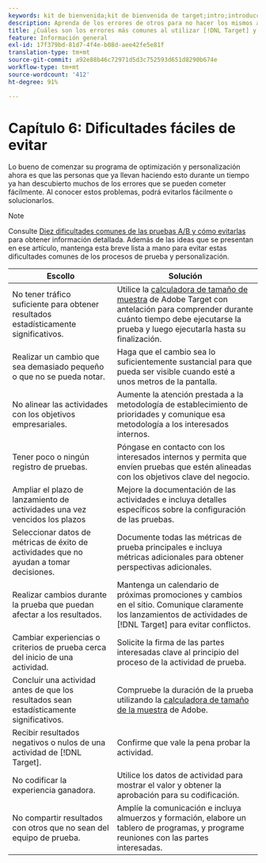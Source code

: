 ```yaml
---
keywords: kit de bienvenida;kit de bienvenida de target;intro;introducción;introducción a
description: Aprenda de los errores de otros para no hacer los mismos al utilizar Adobe [!DNL Target] como parte de su estrategia de pruebas y personalización.
title: ¿Cuáles son los errores más comunes al utilizar [!DNL Target] y cómo puedo evitarlos?
feature: Información general
exl-id: 17f379bd-81d7-4f4e-b08d-aee42fe5e81f
translation-type: tm+mt
source-git-commit: a92e88b46c72971d5d3c752593d651d8290b674e
workflow-type: tm+mt
source-wordcount: '412'
ht-degree: 91%

---
```


# Capítulo 6: Dificultades fáciles de evitar

Lo bueno de comenzar su programa de optimización y personalización ahora es que las personas que ya llevan haciendo esto durante un tiempo ya han descubierto muchos de los errores que se pueden cometer fácilmente. Al conocer estos problemas, podrá evitarlos fácilmente o solucionarlos.

>[!NOTE]
>
>Consulte [Diez dificultades comunes de las pruebas A/B y cómo evitarlas](/help/c-activities/t-test-ab/common-ab-testing-pitfalls.md) para obtener información detallada. Además de las ideas que se presentan en ese artículo, mantenga esta breve lista a mano para evitar estas dificultades comunes de los procesos de prueba y personalización.

| Escollo | Solución |
| --- | --- |
| No tener tráfico suficiente para obtener resultados estadísticamente significativos. | Utilice la [calculadora de tamaño de muestra](https://docs.adobe.com/content/target-microsite/testcalculator.html) de Adobe Target con antelación para comprender durante cuánto tiempo debe ejecutarse la prueba y luego ejecutarla hasta su finalización. |
| Realizar un cambio que sea demasiado pequeño o que no se pueda notar. | Haga que el cambio sea lo suficientemente sustancial para que pueda ser visible cuando esté a unos metros de la pantalla. |
| No alinear las actividades con los objetivos empresariales. | Aumente la atención prestada a la metodología de establecimiento de prioridades y comunique esa metodología a los interesados internos. |
| Tener poco o ningún registro de pruebas. | Póngase en contacto con los interesados internos y permita que envíen pruebas que estén alineadas con los objetivos clave del negocio. |
| Ampliar el plazo de lanzamiento de actividades una vez vencidos los plazos | Mejore la documentación de las actividades e incluya detalles específicos sobre la configuración de las pruebas. |
| Seleccionar datos de métricas de éxito de actividades que no ayudan a tomar decisiones. | Documente todas las métricas de prueba principales e incluya métricas adicionales para obtener perspectivas adicionales. |
| Realizar cambios durante la prueba que puedan afectar a los resultados. | Mantenga un calendario de próximas promociones y cambios en el sitio. Comunique claramente los lanzamientos de actividades de [!DNL Target] para evitar conflictos. |
| Cambiar experiencias o criterios de prueba cerca del inicio de una actividad. | Solicite la firma de las partes interesadas clave al principio del proceso de la actividad de prueba. |
| Concluir una actividad antes de que los resultados sean estadísticamente significativos. | Compruebe la duración de la prueba utilizando la [calculadora de tamaño de la muestra](https://docs.adobe.com/content/target-microsite/testcalculator.html) de Adobe. |
| Recibir resultados negativos o nulos de una actividad de [!DNL Target]. | Confirme que vale la pena probar la actividad. |
| No codificar la experiencia ganadora. | Utilice los datos de actividad para mostrar el valor y obtener la aprobación para su codificación. |
| No compartir resultados con otros que no sean del equipo de prueba. | Amplíe la comunicación e incluya almuerzos y formación, elabore un tablero de programas, y programe reuniones con las partes interesadas. |
